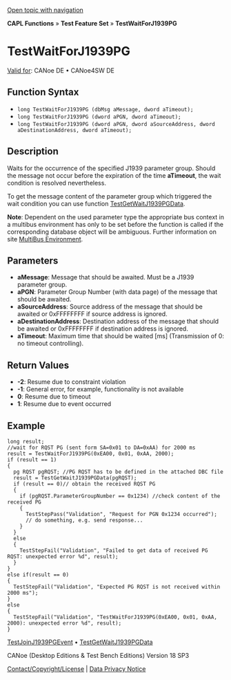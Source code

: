 [Open topic with navigation](../../../../../CANoeDEFamily.htm#Topics/CAPLFunctions/Test/Functions/CAPLfunctionTestWaitForJ1939PG.md)

**CAPL Functions** » **Test Feature Set** » **TestWaitForJ1939PG**

# TestWaitForJ1939PG

[Valid for](../../../Shared/FeatureAvailability.md): CANoe DE • CANoe4SW DE

## Function Syntax

- `long TestWaitForJ1939PG (dbMsg aMessage, dword aTimeout);`
- `long TestWaitForJ1939PG (dword aPGN, dword aTimeout);`
- `long TestWaitForJ1939PG (dword aPGN, dword aSourceAddress, dword aDestinationAddress, dword aTimeout);`

## Description

Waits for the occurrence of the specified J1939 parameter group. Should the message not occur before the expiration of the time **aTimeout**, the wait condition is resolved nevertheless.

To get the message content of the parameter group which triggered the wait condition you can use function [TestGetWaitJ1939PGData](CAPLfunctionTestGetWaitJ1939PGData.md).

**Note**: Dependent on the used parameter type the appropriate bus context in a multibus environment has only to be set before the function is called if the corresponding database object will be ambiguous. Further information on site [MultiBus Environment](../../../Shared/CAPL/General/TestMultiBusEnvironment.md).

## Parameters

- **aMessage**: Message that should be awaited. Must be a J1939 parameter group.
- **aPGN**: Parameter Group Number (with data page) of the message that should be awaited.
- **aSourceAddress**: Source address of the message that should be awaited or 0xFFFFFFFF if source address is ignored.
- **aDestinationAddress**: Destination address of the message that should be awaited or 0xFFFFFFFF if destination address is ignored.
- **aTimeout**: Maximum time that should be waited [ms] (Transmission of 0: no timeout controlling).

## Return Values

- **-2**: Resume due to constraint violation
- **-1**: General error, for example, functionality is not available
- **0**: Resume due to timeout
- **1**: Resume due to event occurred

## Example

```plaintext
long result;
//wait for RQST PG (sent form SA=0x01 to DA=0xAA) for 2000 ms
result = TestWaitForJ1939PG(0xEA00, 0x01, 0xAA, 2000);
if (result == 1)
{
  pg RQST pgRQST; //PG RQST has to be defined in the attached DBC file
  result = TestGetWaitJ1939PGData(pgRQST);
  if (result == 0)// obtain the received RQST PG
  {
    if (pgRQST.ParameterGroupNumber == 0x1234) //check content of the received PG
    {
      TestStepPass("Validation", "Request for PGN 0x1234 occurred");
      // do something, e.g. send response...
    }
  }
  else
  {
    TestStepFail("Validation", "Failed to get data of received PG RQST: unexpected error %d", result);
  }
}
else if(result == 0)
{
  TestStepFail("Validation", "Expected PG RQST is not received within 2000 ms");
}
else
{
  TestStepFail("Validation", "TestWaitForJ1939PG(0xEA00, 0x01, 0xAA, 2000): unexpected error %d", result);
}
```

[TestJoinJ1939PGEvent](CAPLfunctionTestJoinJ1939PGEvent.md) • [TestGetWaitJ1939PGData](CAPLfunctionTestGetWaitJ1939PGData.md)

CANoe (Desktop Editions & Test Bench Editions) Version 18 SP3

[Contact/Copyright/License](../../../Shared/ContactCopyrightLicense.md) | [Data Privacy Notice](https://www.vector.com/int/en/company/get-info/privacy-policy/)

